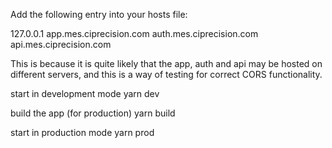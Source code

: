 
Add the following entry into your hosts file:

127.0.0.1   app.mes.ciprecision.com auth.mes.ciprecision.com api.mes.ciprecision.com

This is because it is quite likely that the app, auth and api may be hosted on different servers,
and this is a way of testing for correct CORS functionality.

start in development mode
yarn dev

build the app (for production)
yarn build

start in production mode
yarn prod
